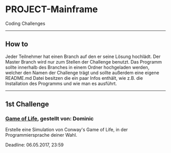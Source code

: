 # PROJECT-Mainframe
Coding Challenges

***

## How to

  Jeder Teilnehmer hat einen Branch auf den er seine Lösung hochlädt.
  Der Master Branch wird nur zum Stellen der Challenge benutzt.
  Das Programm sollte innerhalb des Branches in einem Ordner hochgeladen werden, welcher den Namen der Challenge trägt und sollte außerdem eine eigene README.md Datei besitzen die ein paar Infos enthält, wie z.B. die Installation des Programms und wie man es ausführt.

***

## 1st Challenge

  ### [Game of Life](https://en.wikipedia.org/wiki/Conway%27s_Game_of_Life), gestellt von: Dominic
  
  Erstelle eine Simulation von Conway's Game of Life, in der Programmiersprache deiner Wahl.
  
  Deadline: 06.05.2017, 23:59
